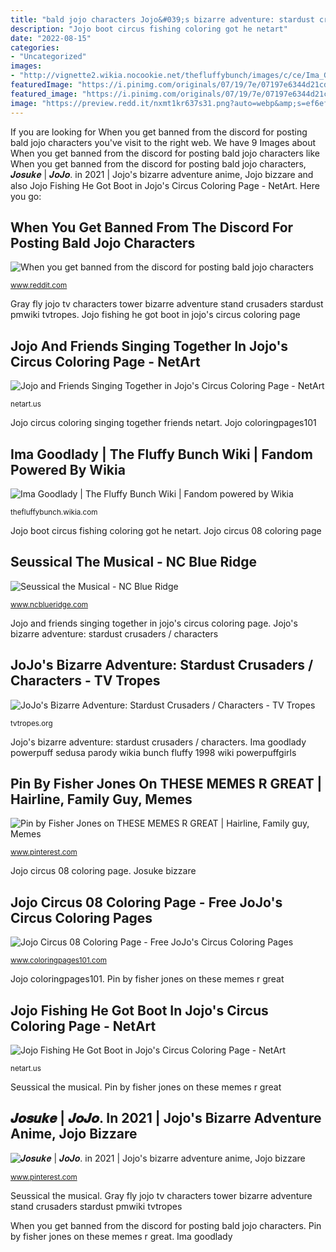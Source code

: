 ```yaml
---
title: "bald jojo characters Jojo&#039;s bizarre adventure: stardust crusaders / characters"
description: "Jojo boot circus fishing coloring got he netart"
date: "2022-08-15"
categories:
- "Uncategorized"
images:
- "http://vignette2.wikia.nocookie.net/thefluffybunch/images/c/ce/Ima_Goodlady.jpg/revision/latest?cb=20130329025233"
featuredImage: "https://i.pinimg.com/originals/07/19/7e/07197e6344d21cda3f71f701eb1712f7.jpg"
featured_image: "https://i.pinimg.com/originals/07/19/7e/07197e6344d21cda3f71f701eb1712f7.jpg"
image: "https://preview.redd.it/nxmt1kr637s31.png?auto=webp&amp;s=ef6efa565cb2b763462ac5836fc55fb7b6f12513"
---
```


If you are looking for When you get banned from the discord for posting bald jojo characters you've visit to the right web. We have 9 Images about When you get banned from the discord for posting bald jojo characters like When you get banned from the discord for posting bald jojo characters, 𝑱𝒐𝒔𝒖𝒌𝒆 | 𝑱𝒐𝑱𝒐. in 2021 | Jojo&#039;s bizarre adventure anime, Jojo bizzare and also Jojo Fishing He Got Boot in Jojo&#039;s Circus Coloring Page - NetArt. Here you go:

## When You Get Banned From The Discord For Posting Bald Jojo Characters

![When you get banned from the discord for posting bald jojo characters](https://preview.redd.it/nxmt1kr637s31.png?auto=webp&amp;s=ef6efa565cb2b763462ac5836fc55fb7b6f12513 "Jojo circus 08 coloring page")

<small>www.reddit.com</small>

Gray fly jojo tv characters tower bizarre adventure stand crusaders stardust pmwiki tvtropes. Jojo fishing he got boot in jojo&#039;s circus coloring page

## Jojo And Friends Singing Together In Jojo&#039;s Circus Coloring Page - NetArt

![Jojo and Friends Singing Together in Jojo&#039;s Circus Coloring Page - NetArt](https://netart.us/wp-content/uploads/2014/07/Jojo-and-Friends-Singing-Together-in-Jojos-Circus-Coloring-Page.jpg "Jojo and friends singing together in jojo&#039;s circus coloring page")

<small>netart.us</small>

Jojo circus coloring singing together friends netart. Jojo coloringpages101

## Ima Goodlady | The Fluffy Bunch Wiki | Fandom Powered By Wikia

![Ima Goodlady | The Fluffy Bunch Wiki | Fandom powered by Wikia](http://vignette2.wikia.nocookie.net/thefluffybunch/images/c/ce/Ima_Goodlady.jpg/revision/latest?cb=20130329025233 "Gray fly jojo tv characters tower bizarre adventure stand crusaders stardust pmwiki tvtropes")

<small>thefluffybunch.wikia.com</small>

Jojo boot circus fishing coloring got he netart. Jojo circus 08 coloring page

## Seussical The Musical - NC Blue Ridge

![Seussical the Musical - NC Blue Ridge](https://www.ncblueridge.com/wp-content/uploads/Seussical4.jpg "Gray fly jojo tv characters tower bizarre adventure stand crusaders stardust pmwiki tvtropes")

<small>www.ncblueridge.com</small>

Jojo and friends singing together in jojo&#039;s circus coloring page. Jojo&#039;s bizarre adventure: stardust crusaders / characters

## JoJo&#039;s Bizarre Adventure: Stardust Crusaders / Characters - TV Tropes

![JoJo&#039;s Bizarre Adventure: Stardust Crusaders / Characters - TV Tropes](http://static.tvtropes.org/pmwiki/pub/images/gray_fly_7062.jpg "Seussical musical characters hat cat")

<small>tvtropes.org</small>

Jojo&#039;s bizarre adventure: stardust crusaders / characters. Ima goodlady powerpuff sedusa parody wikia bunch fluffy 1998 wiki powerpuffgirls

## Pin By Fisher Jones On THESE MEMES R GREAT | Hairline, Family Guy, Memes

![Pin by Fisher Jones on THESE MEMES R GREAT | Hairline, Family guy, Memes](https://i.pinimg.com/originals/ec/6d/c6/ec6dc69fca203a19fff05a140d2fcd8e.png "Jojo and friends singing together in jojo&#039;s circus coloring page")

<small>www.pinterest.com</small>

Jojo circus 08 coloring page. Josuke bizzare

## Jojo Circus 08 Coloring Page - Free JoJo&#039;s Circus Coloring Pages

![Jojo Circus 08 Coloring Page - Free JoJo&#039;s Circus Coloring Pages](http://www.coloringpages101.com/download/19274-jojo-circus-08.jpg "Ima goodlady")

<small>www.coloringpages101.com</small>

Jojo coloringpages101. Pin by fisher jones on these memes r great

## Jojo Fishing He Got Boot In Jojo&#039;s Circus Coloring Page - NetArt

![Jojo Fishing He Got Boot in Jojo&#039;s Circus Coloring Page - NetArt](https://netart.us/wp-content/uploads/2014/07/Jojo-Fishing-He-Got-Boot-in-Jojos-Circus-Coloring-Page.jpg "Pin by fisher jones on these memes r great")

<small>netart.us</small>

Seussical the musical. Pin by fisher jones on these memes r great

## 𝑱𝒐𝒔𝒖𝒌𝒆 | 𝑱𝒐𝑱𝒐. In 2021 | Jojo&#039;s Bizarre Adventure Anime, Jojo Bizzare

![𝑱𝒐𝒔𝒖𝒌𝒆 | 𝑱𝒐𝑱𝒐. in 2021 | Jojo&#039;s bizarre adventure anime, Jojo bizzare](https://i.pinimg.com/originals/07/19/7e/07197e6344d21cda3f71f701eb1712f7.jpg "Josuke bizzare")

<small>www.pinterest.com</small>

Seussical the musical. Gray fly jojo tv characters tower bizarre adventure stand crusaders stardust pmwiki tvtropes

When you get banned from the discord for posting bald jojo characters. Pin by fisher jones on these memes r great. Ima goodlady
